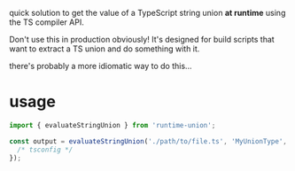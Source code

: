 quick solution to get the value of a TypeScript string union **at runtime** using the TS compiler API.

Don't use this in production obviously! It's designed for build scripts that want to extract a TS union and do something with it.

there's probably a more idiomatic way to do this…

# usage

```js
import { evaluateStringUnion } from 'runtime-union';

const output = evaluateStringUnion('./path/to/file.ts', 'MyUnionType', {
  /* tsconfig */
});
```
